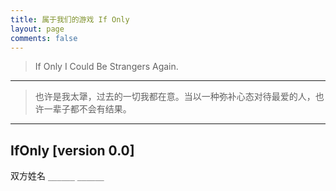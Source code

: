 ```yaml
---
title: 属于我们的游戏 If Only
layout: page
comments: false
---
```


> If Only I Could Be Strangers Again.

---

> 也许是我太犟，过去的一切我都在意。当以一种弥补心态对待最爱的人，也许一辈子都不会有结果。

---

## IfOnly [version 0.0]
双方姓名 `______` `______`


<!-- previous version -->
<!--

-->